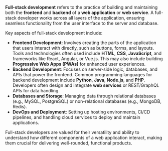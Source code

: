 **Full-stack development** refers to the practice of building and maintaining both the **frontend** and **backend** of a **web application** or **web service**. A full-stack developer works across all layers of the application, ensuring seamless functionality from the user interface to the server and database.

Key aspects of full-stack development include:

* **Frontend Development**: Involves creating the parts of the application that users interact with directly, such as buttons, forms, and layouts. Tools and technologies often used include **HTML**, **CSS**, **JavaScript**, and frameworks like React, Angular, or Vue.js. This may also include building **Progressive Web Apps (PWAs)** for enhanced user experiences.  
* **Backend Development**: Focuses on server-side logic, databases, and APIs that power the frontend. Common programming languages for backend development include **Python**, **Java**, **Node.js**, and **PHP**. Developers often design and integrate **web services** or REST/GraphQL APIs for data handling.  
* **Databases and Storage**: Managing data through relational databases (e.g., MySQL, PostgreSQL) or non-relational databases (e.g., MongoDB, Redis).  
* **DevOps and Deployment**: Setting up hosting environments, CI/CD pipelines, and handling cloud services to deploy and maintain applications.

Full-stack developers are valued for their versatility and ability to understand how different components of a web application interact, making them crucial for delivering well-rounded, functional products.